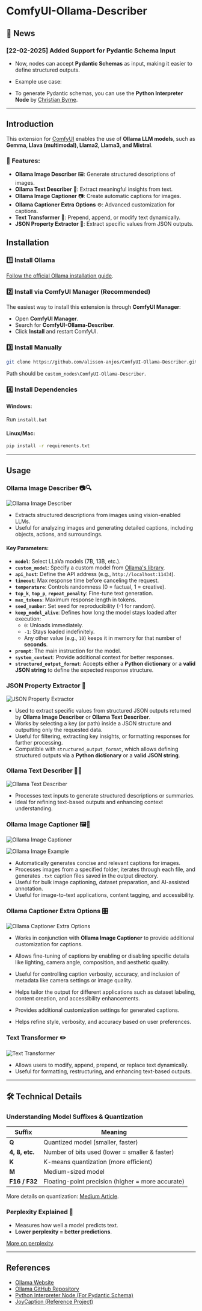 # ComfyUI-Ollama-Describer

## 🚀 News

### [22-02-2025] Added Support for Pydantic Schema Input

- Now, nodes can accept **Pydantic Schemas** as input, making it easier to define structured outputs.

- Example use case:

- To generate Pydantic schemas, you can use the **Python Interpreter Node** by [Christian Byrne](https://github.com/christian-byrne/python-interpreter-node).

---

## Introduction

This extension for [ComfyUI](https://github.com/comfyanonymous/ComfyUI) enables the use of **Ollama LLM models**, such as **Gemma, Llava (multimodal), Llama2, Llama3, and Mistral**.

### 📌 Features:

- **Ollama Image Describer** 🖼️: Generate structured descriptions of images.
- **Ollama Text Describer** 📝: Extract meaningful insights from text.
- **Ollama Image Captioner** 📷: Create automatic captions for images.
- **Ollama Captioner Extra Options** ⚙️: Advanced customization for captions.
- **Text Transformer** 🔄: Prepend, append, or modify text dynamically.
- **JSON Property Extractor** 📑: Extract specific values from JSON outputs.

## Installation

### 1️⃣ Install Ollama

[Follow the official Ollama installation guide](https://ollama.com/).

### 2️⃣ Install via ComfyUI Manager (Recommended)

The easiest way to install this extension is through **ComfyUI Manager**:

- Open **ComfyUI Manager**.
- Search for **ComfyUI-Ollama-Describer**.
- Click **Install** and restart ComfyUI.

### 3️⃣ Install Manually

```bash
git clone https://github.com/alisson-anjos/ComfyUI-Ollama-Describer.git
```

Path should be `custom_nodes\ComfyUI-Ollama-Describer`.

### 4️⃣ Install Dependencies

#### Windows:

Run `install.bat`

#### Linux/Mac:

```bash
pip install -r requirements.txt
```

---

## Usage

### **Ollama Image Describer** 📷🔍

![Ollama Image Describer](images/image-2.png)

- Extracts structured descriptions from images using vision-enabled LLMs.
- Useful for analyzing images and generating detailed captions, including objects, actions, and surroundings.

#### **Key Parameters:**

- **`model`**: Select LLaVa models (7B, 13B, etc.).
- **`custom_model`**: Specify a custom model from [Ollama's library](https://ollama.com/library).
- **`api_host`**: Define the API address (e.g., `http://localhost:11434`).
- **`timeout`**: Max response time before canceling the request.
- **`temperature`**: Controls randomness (0 = factual, 1 = creative).
- **`top_k`**, **`top_p`**, **`repeat_penalty`**: Fine-tune text generation.
- **`max_tokens`**: Maximum response length in tokens.
- **`seed_number`**: Set seed for reproducibility (-1 for random).
- **`keep_model_alive`**: Defines how long the model stays loaded after execution:
  - `0`: Unloads immediately.
  - `-1`: Stays loaded indefinitely.
  - Any other value (e.g., `10`) keeps it in memory for that number of **seconds**.
- **`prompt`**: The main instruction for the model.
- **`system_context`**: Provide additional context for better responses.
- **`structured_output_format`**: Accepts either a **Python dictionary** or a **valid JSON string** to define the expected response structure.

### **JSON Property Extractor** 📑

![JSON Property Extractor](images/image-6.png)

- Used to extract specific values from structured JSON outputs returned by **Ollama Image Describer** or **Ollama Text Describer**.
- Works by selecting a key (or path) inside a JSON structure and outputting only the requested data.
- Useful for filtering, extracting key insights, or formatting responses for further processing.
- Compatible with `structured_output_format`, which allows defining structured outputs via a **Python dictionary** or a **valid JSON string**.

### **Ollama Text Describer** 📝🔎

![Ollama Text Describer](images/image-1.png)

- Processes text inputs to generate structured descriptions or summaries.
- Ideal for refining text-based outputs and enhancing context understanding.

### **Ollama Image Captioner** 🖼️📖

![Ollama Image Captioner](images/image-4.png)

![Ollama Image Example](images/captioner.png)

- Automatically generates concise and relevant captions for images.
- Processes images from a specified folder, iterates through each file, and generates `.txt` caption files saved in the output directory.
- Useful for bulk image captioning, dataset preparation, and AI-assisted annotation.
- Useful for image-to-text applications, content tagging, and accessibility.

### **Ollama Captioner Extra Options** 🎛️

![Ollama Captioner Extra Options](images/image-5.png)

- Works in conjunction with **Ollama Image Captioner** to provide additional customization for captions.
- Allows fine-tuning of captions by enabling or disabling specific details like lighting, camera angle, composition, and aesthetic quality.
- Useful for controlling caption verbosity, accuracy, and inclusion of metadata like camera settings or image quality.
- Helps tailor the output for different applications such as dataset labeling, content creation, and accessibility enhancements.

- Provides additional customization settings for generated captions.
- Helps refine style, verbosity, and accuracy based on user preferences.

### **Text Transformer** ✏️

![Text Transformer](images/image-3.png)

- Allows users to modify, append, prepend, or replace text dynamically.
- Useful for formatting, restructuring, and enhancing text-based outputs.

---

## 🛠️ Technical Details

### **Understanding Model Suffixes & Quantization**

| Suffix         | Meaning                                           |
| -------------- | ------------------------------------------------- |
| **Q**          | Quantized model (smaller, faster)                 |
| **4, 8, etc.** | Number of bits used (lower = smaller & faster)    |
| **K**          | K-means quantization (more efficient)             |
| **M**          | Medium-sized model                                |
| **F16 / F32**  | Floating-point precision (higher = more accurate) |

More details on quantization: [Medium Article](https://medium.com/@ingridwickstevens/quantization-of-llms-with-llama-cpp-9bbf59deda35).

### **Perplexity Explained** 🧠

- Measures how well a model predicts text.
- **Lower perplexity = better predictions**.

[More on perplexity](https://github.com/ggerganov/llama.cpp/pull/1684#issuecomment-1579252501).

---

## References

- [Ollama Website](https://ollama.com/)
- [Ollama GitHub Repository](https://github.com/ollama/ollama)
- [Python Interpreter Node (For Pydantic Schema)](https://github.com/christian-byrne/python-interpreter-node)
- [JoyCaption (Reference Project)](https://github.com/EvilBT/ComfyUI_SLK_joy_caption_two)

